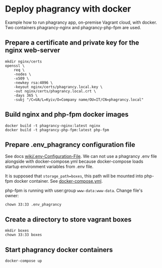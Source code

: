 # Deploy phagrancy with docker

Example how to run phagrancy app, on-premise Vagrant cloud, with docker.
Two containers phagrancy-nginx and phagrancy-php-fpm are used.

## Prepare a certificate and private key for the nginx web-server

    mkdir nginx/certs
    openssl \
        req \
        -nodes \
        -x509 \
        -newkey rsa:4096 \
        -keyout nginx/certs/phagrancy.local.key \
        -out nginx/certs/phagrancy.local.crt \
        -days 365 \
        -subj "/C=UA/L=Kyiv/O=Company name/OU=IT/CN=phagrancy.local"

## Build nginx and php-fpm docker images

    docker build -t phagrancy-nginx:latest nginx
    docker build -t phagrancy-php-fpm:latest php-fpm

## Prepare .env_phagrancy configuration file

See docs [wiki/.env-Configuration-File](https://github.com/dlundgren/phagrancy/wiki/.env-Configuration-File).
We can not use a phagrancy .env file alongside with docker-compose.yml
because docker-compose loads startup environment variables from .env file.

It is supposed that `storage_path=boxes`, this path will be mounted into
php-fpm docker container. See [docker-compose.yml](docker-compose.yml).

php-fpm is running with user:group `www-data:www-data`. Change file's owner:

    chown 33:33 .env_phagrancy

## Create a directory to store vagrant boxes

    mkdir boxes
    chown 33:33 boxes

## Start phagrancy docker containers

    docker-compose up
